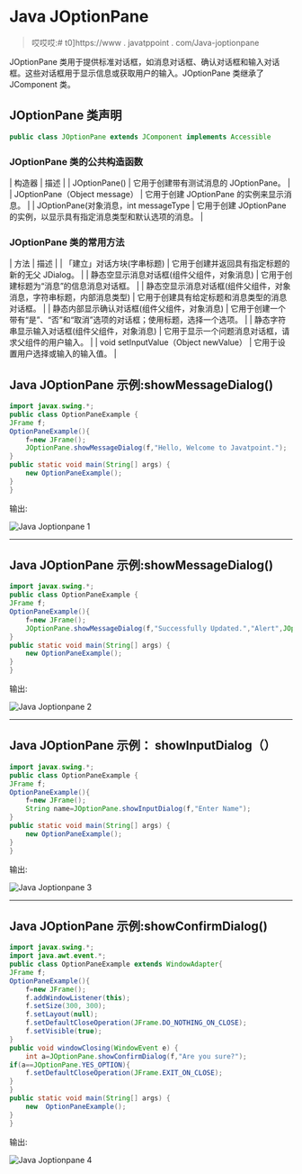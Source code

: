 # Java JOptionPane

> 哎哎哎:# t0]https://www . javatppoint . com/Java-joptionpane

JOptionPane 类用于提供标准对话框，如消息对话框、确认对话框和输入对话框。这些对话框用于显示信息或获取用户的输入。JOptionPane 类继承了 JComponent 类。

## JOptionPane 类声明

```java
public class JOptionPane extends JComponent implements Accessible

```

### JOptionPane 类的公共构造函数

| 构造器 | 描述 |
| JOptionPane() | 它用于创建带有测试消息的 JOptionPane。 |
| JOptionPane（Object message） | 它用于创建 JOptionPane 的实例来显示消息。 |
| JOptionPane(对象消息，int messageType | 它用于创建 JOptionPane 的实例，以显示具有指定消息类型和默认选项的消息。 |

### JOptionPane 类的常用方法

| 方法 | 描述 |
| 「建立」对话方块(字串标题) | 它用于创建并返回具有指定标题的新的无父 JDialog。 |
| 静态空显示消息对话框(组件父组件，对象消息) | 它用于创建标题为“消息”的信息消息对话框。 |
| 静态空显示消息对话框(组件父组件，对象消息，字符串标题，内部消息类型) | 它用于创建具有给定标题和消息类型的消息对话框。 |
| 静态内部显示确认对话框(组件父组件，对象消息) | 它用于创建一个带有“是”、“否”和“取消”选项的对话框；使用标题，选择一个选项。 |
| 静态字符串显示输入对话框(组件父组件，对象消息) | 它用于显示一个问题消息对话框，请求父组件的用户输入。 |
| void setInputValue（Object newValue） | 它用于设置用户选择或输入的输入值。 |

## Java JOptionPane 示例:showMessageDialog()

```java
import javax.swing.*;
public class OptionPaneExample {
JFrame f;
OptionPaneExample(){
	f=new JFrame();
	JOptionPane.showMessageDialog(f,"Hello, Welcome to Javatpoint.");
}
public static void main(String[] args) {
	new OptionPaneExample();
}
}

```

输出:

![Java Joptionpane 1](../img/2e516e4642b99b91941664a758927b0c.png)

* * *

## Java JOptionPane 示例:showMessageDialog()

```java
import javax.swing.*;
public class OptionPaneExample {
JFrame f;
OptionPaneExample(){
	f=new JFrame();
	JOptionPane.showMessageDialog(f,"Successfully Updated.","Alert",JOptionPane.WARNING_MESSAGE);	
}
public static void main(String[] args) {
	new OptionPaneExample();
}
}

```

输出:

![Java Joptionpane 2](../img/83be1f3127e719d7e93e0e781b460f00.png)

* * *

## Java JOptionPane 示例： showInputDialog（）

```java
import javax.swing.*;
public class OptionPaneExample {
JFrame f;
OptionPaneExample(){
	f=new JFrame();	
	String name=JOptionPane.showInputDialog(f,"Enter Name");	
}
public static void main(String[] args) {
	new OptionPaneExample();
}
}

```

输出:

![Java Joptionpane 3](../img/545f4baa3a60e4cd81d4f87a143bbe36.png)

* * *

## Java JOptionPane 示例:showConfirmDialog()

```java
import javax.swing.*;
import java.awt.event.*;
public class OptionPaneExample extends WindowAdapter{
JFrame f;
OptionPaneExample(){
	f=new JFrame();	
	f.addWindowListener(this);
	f.setSize(300, 300);
	f.setLayout(null);
	f.setDefaultCloseOperation(JFrame.DO_NOTHING_ON_CLOSE);
	f.setVisible(true);
}
public void windowClosing(WindowEvent e) {
	int a=JOptionPane.showConfirmDialog(f,"Are you sure?");
if(a==JOptionPane.YES_OPTION){
	f.setDefaultCloseOperation(JFrame.EXIT_ON_CLOSE);
}
}
public static void main(String[] args) {
	new  OptionPaneExample();
}	
}

```

输出:

![Java Joptionpane 4](../img/71a826caac120b983f80fd383195a7e1.png)